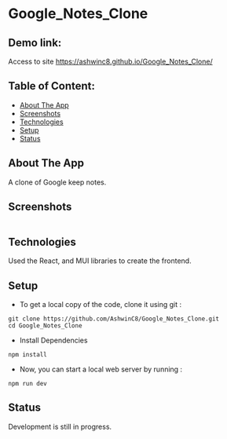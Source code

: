 # Google_Notes_Clone

## Demo link:
Access to site
https://ashwinc8.github.io/Google_Notes_Clone/

## Table of Content:
- [About The App](#about-the-app)
- [Screenshots](#screenshots)
- [Technologies](#technologies)
- [Setup](#setup)
- [Status](#status)

## About The App
A clone of Google keep notes.

## Screenshots
```

```


## Technologies
Used the React, and MUI libraries to create the frontend.

## Setup
- To get a local copy of the code, clone it using git :
```
git clone https://github.com/AshwinC8/Google_Notes_Clone.git
cd Google_Notes_Clone
```

- Install Dependencies
```
npm install
```

- Now, you can start a local web server by running :
```
npm run dev
```

## Status
Development is still in progress.
